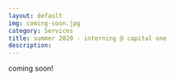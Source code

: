```yaml
---
layout: default
img: coming-soon.jpg
category: Services
title: summer 2020 - interning @ capital one
description:
---
```

coming soon!
